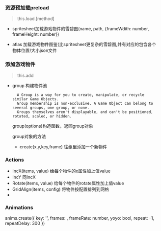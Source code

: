 ### 资源预加载preload

> this.load.[method]

- spritesheet加载游戏物件的雪碧图(name, path, {frameWdith: number, frameHeight: number}) 

- atlas 加载游戏物件图鉴(比spritesheet更复杂的雪碧图,并有对应的包含各个物体位置/大小json文件


### 添加游戏物件

> this.add

- group 构建物件池

    ```
      A Group is a way for you to create, manipulate, or recycle similar Game Objects.
      Group membership is non-exclusive. A Game Object can belong to several groups, one group, or none.
      Groups themselves aren't displayable, and can't be positioned, rotated, scaled, or hidden.

    ```


    group(options)构造函数，返回group对象
    
    group对象的方法
    
    - create(x,y,key,frame) 往组里添加一个新物件



### Actions

- IncX(items, value)  给每个物件的x属性加上值value
- IncY 同IncX
- Rotate(items, value) 给每个物件的rotate属性加上值value
- GridAlign(items, config) 将物件按配置排列到网格
- 
### Animations

anims.create({
  key: '', frames: , frameRate: number, yoyo: bool, repeat: -1, repeatDelay: 300
})
